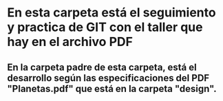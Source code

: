 # En esta carpeta está el seguimiento y practica de GIT con el taller que hay en el archivo PDF

## En la carpeta padre de esta carpeta, está el desarrollo según las especificaciones del PDF "Planetas.pdf" que está en la carpeta "design".